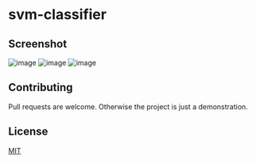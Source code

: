 # svm-classifier

## Screenshot
![image](https://user-images.githubusercontent.com/41022783/72296501-b5351200-3627-11ea-8167-8322448394e4.png)
![image](https://user-images.githubusercontent.com/41022783/72296521-caaa3c00-3627-11ea-81ad-b77b1c4bd305.png)
![image](https://user-images.githubusercontent.com/41022783/72296536-d695fe00-3627-11ea-82da-5b292a5b262c.png)

## Contributing
Pull requests are welcome. Otherwise the project is just a demonstration. 

## License
[MIT](https://choosealicense.com/licenses/mit/)
